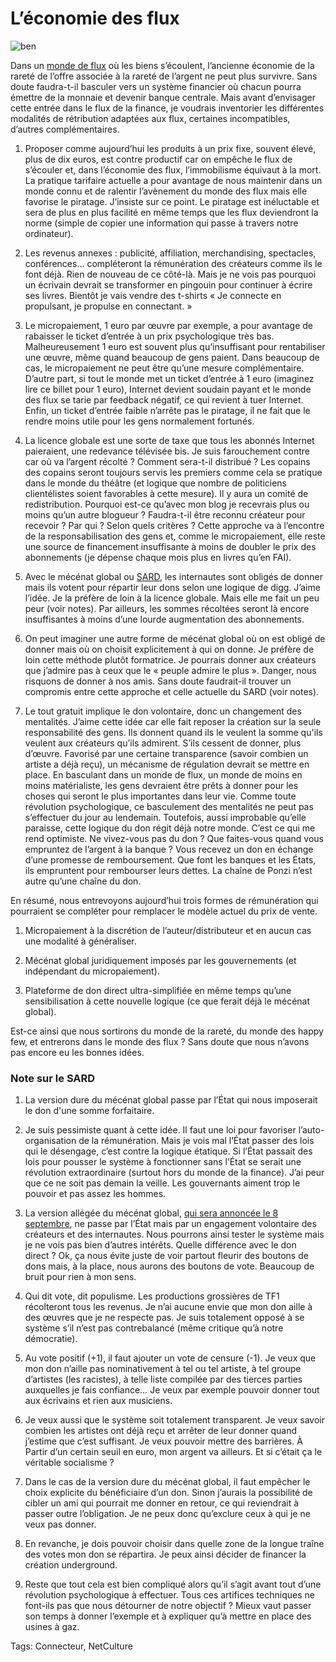 # L&#8217;économie des flux



![ben](http://blog.tcrouzet.comhttps://tcrouzet.com/images_tc/2009/08/ben.gif)

Dans un [monde de flux](http://blog.tcrouzet.com/tag/flux/) où les biens s’écoulent, l’ancienne économie de la rareté de l’offre associée à la rareté de l’argent ne peut plus survivre. Sans doute faudra-t-il basculer vers un système financier où chacun pourra émettre de la monnaie et devenir banque centrale. Mais avant d’envisager cette entrée dans le flux de la finance, je voudrais inventorier les différentes modalités de rétribution adaptées aux flux, certaines incompatibles, d’autres complémentaires.

1. Proposer comme aujourd’hui les produits à un prix fixe, souvent élevé, plus de dix euros, est contre productif car on empêche le flux de s’écouler et, dans l’économie des flux, l’immobilisme équivaut à la mort. La pratique tarifaire actuelle a pour avantage de nous maintenir dans un monde connu et de ralentir l’avènement du monde des flux mais elle favorise le piratage. J’insiste sur ce point. Le piratage est inéluctable et sera de plus en plus facilité en même temps que les flux deviendront la norme (simple de copier une information qui passe à travers notre ordinateur).

2. Les revenus annexes : publicité, affiliation, merchandising, spectacles, conférences… compléteront la rémunération des créateurs comme ils le font déjà. Rien de nouveau de ce côté-là. Mais je ne vois pas pourquoi un écrivain devrait se transformer en pingouin pour continuer à écrire ses livres. Bientôt je vais vendre des t-shirts « Je connecte en propulsant, je propulse en connectant. »

3. Le micropaiement, 1 euro par œuvre par exemple, a pour avantage de rabaisser le ticket d’entrée à un prix psychologique très bas. Malheureusement 1 euro est souvent plus qu’insuffisant pour rentabiliser une œuvre, même quand beaucoup de gens paient. Dans beaucoup de cas, le micropaiement ne peut être qu’une mesure complémentaire. D’autre part, si tout le monde met un ticket d’entrée à 1 euro (imaginez lire ce billet pour 1 euro), Internet devient soudain payant et le monde des flux se tarie par feedback négatif, ce qui revient à tuer Internet. Enfin, un ticket d’entrée faible n’arrête pas le piratage, il ne fait que le rendre moins utile pour les gens normalement fortunés.

4. La licence globale est une sorte de taxe que tous les abonnés Internet paieraient, une redevance télévisée bis. Je suis farouchement contre car où va l’argent récolté ? Comment sera-t-il distribué ? Les copains des copains seront toujours servis les premiers comme cela se pratique dans le monde du théâtre (et logique que nombre de politiciens clientélistes soient favorables à cette mesure). Il y aura un comité de redistribution. Pourquoi est-ce qu’avec mon blog je recevrais plus ou moins qu’un autre blogueur ? Faudra-t-il être reconnu créateur pour recevoir ? Par qui ? Selon quels critères ? Cette approche va à l’encontre de la responsabilisation des gens et, comme le micropaiement, elle reste une source de financement insuffisante à moins de doubler le prix des abonnements (je dépense chaque mois plus en livres qu’en FAI).

5. Avec le mécénat global ou [SARD](http://owni.fr/2009/08/25/sard-la-remuneration-des-auteurs-par-le-don-obligatoire/), les internautes sont obligés de donner mais ils votent pour répartir leur dons selon une logique de digg. J’aime l’idée. Je la préfère de loin à la licence globale. Mais elle me fait un peu peur (voir notes). Par ailleurs, les sommes récoltées seront là encore insuffisantes à moins d’une lourde augmentation des abonnements.

6. On peut imaginer une autre forme de mécénat global où on est obligé de donner mais où on choisit explicitement à qui on donne. Je préfère de loin cette méthode plutôt formatrice. Je pourrais donner aux créateurs que j’admire pas à ceux que le « peuple admire le plus ». Danger, nous risquons de donner à nos amis. Sans doute faudrait-il trouver un compromis entre cette approche et celle actuelle du SARD (voir notes).

7. Le tout gratuit implique le don volontaire, donc un changement des mentalités. J’aime cette idée car elle fait reposer la création sur la seule responsabilité des gens. Ils donnent quand ils le veulent la somme qu'ils veulent aux créateurs qu’ils admirent. S’ils cessent de donner, plus d’œuvre. Favorisé par une certaine transparence (savoir combien un artiste a déjà reçu), un mécanisme de régulation devrait se mettre en place. En basculant dans un monde de flux, un monde de moins en moins matérialiste, les gens devraient être prêts à donner pour les choses qui seront le plus importantes dans leur vie. Comme toute révolution psychologique, ce basculement des mentalités ne peut pas s’effectuer du jour au lendemain. Toutefois, aussi improbable qu’elle paraisse, cette logique du don régit déjà notre monde. C’est ce qui me rend optimiste. Ne vivez-vous pas du don ? Que faites-vous quand vous empruntez de l’argent à la banque ? Vous recevez un don en échange d’une promesse de remboursement. Que font les banques et les États, ils empruntent pour rembourser leurs dettes. La chaîne de Ponzi n’est autre qu’une chaîne du don.

En résumé, nous entrevoyons aujourd’hui trois formes de rémunération qui pourraient se compléter pour remplacer le modèle actuel du prix de vente.

1. Micropaiement à la discrétion de l’auteur/distributeur et en aucun cas une modalité à généraliser.

2. Mécénat global juridiquement imposés par les gouvernements (et indépendant du micropaiement).

3. Plateforme de don direct ultra-simplifiée en même temps qu’une sensibilisation à cette nouvelle logique (ce que ferait déjà le mécénat global).

Est-ce ainsi que nous sortirons du monde de la rareté, du monde des happy few, et entrerons dans le monde des flux ? Sans doute que nous n’avons pas encore eu les bonnes idées.

### Note sur le SARD

1. La version dure du mécénat global passe par l’État qui nous imposerait le don d'une somme forfaitaire.

2. Je suis pessimiste quant à cette idée. Il faut une loi pour favoriser l’auto-organisation de la rémunération. Mais je vois mal l’État passer des lois qui le désengage, c’est contre la logique étatique. Si l’État passait des lois pour pousser le système à fonctionner sans l’État se serait une révolution extraordinaire (surtout hors du monde de la finance). J’ai peur que ce ne soit pas demain la veille. Les gouvernants aiment trop le pouvoir et pas assez les hommes.

3. La version allégée du mécénat global, [qui sera annoncée le 8 septembre](http://www.numerama.com/magazine/13673-SARD-pour-le-Mecenat-Global-pas-de-taxation-des-FAI.html), ne passe par l’État mais par un engagement volontaire des créateurs et des internautes. Nous pourrons ainsi tester le système mais je ne vois pas bien d’autres intérêts. Quelle différence avec le don direct ? Ok, ça nous évite juste de voir partout fleurir des boutons de dons mais, à la place, nous aurons des boutons de vote. Beaucoup de bruit pour rien à mon sens.

4. Qui dit vote, dit populisme. Les productions grossières de TF1 récolteront tous les revenus. Je n’ai aucune envie que mon don aille à des œuvres que je ne respecte pas. Je suis totalement opposé à se système s’il n’est pas contrebalancé (même critique qu’à notre démocratie).

5. Au vote positif (+1), il faut ajouter un vote de censure (-1). Je veux que mon don n’aille pas nominativement à tel ou tel artiste, à tel groupe d’artistes (les racistes), à telle liste compilée par des tierces parties auxquelles je fais confiance… Je veux par exemple pouvoir donner tout aux écrivains et rien aux musiciens.

6. Je veux aussi que le système soit totalement transparent. Je veux savoir combien les artistes ont déjà reçu et arrêter de leur donner quand j’estime que c’est suffisant. Je veux pouvoir mettre des barrières. À Partir d’un certain seuil en euro, mon argent va ailleurs. Et si c’était ça le véritable socialisme ?

7. Dans le cas de la version dure du mécénat global, il faut empêcher le choix explicite du bénéficiaire d’un don. Sinon j’aurais la possibilité de cibler un ami qui pourrait me donner en retour, ce qui reviendrait à passer outre l’obligation. Je ne peux donc qu’exclure ceux à qui je ne veux pas donner.

8. En revanche, je dois pouvoir choisir dans quelle zone de la longue traîne des votes mon don se répartira. Je peux ainsi décider de financer la création underground.

9. Reste que tout cela est bien compliqué alors qu’il s’agit avant tout d’une révolution psychologique à effectuer. Tous ces artifices techniques ne font-ils pas que nous détourner de notre objectif ? Mieux vaut passer son temps à donner l’exemple et à expliquer qu’à mettre en place des usines à gaz.

Tags: Connecteur, NetCulture